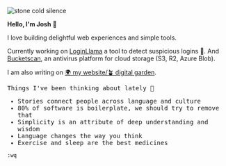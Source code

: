 ![stone cold silence](https://github.com/joshghent/joshghent/assets/2934976/8fc4eead-18fd-4a4e-aa0c-b94b86a9ef57)

<b>Hello, I'm Josh</b> 👋

I love building delightful web experiences and simple tools.

Currently working on [LoginLlama](https://loginllama.app) a tool to detect suspicious logins 🦙. And [Bucketscan](https://bucketscan.com), an antivirus platform for cloud storage (S3, R2, Azure Blob).

I am also writing on [🌍 my website/🪴 digital garden](https://joshghent.com/).

<samp>
<p>Things I've been thinking about lately 🧠</p>
<ul> 
  <li> Stories connect people across language and culture </li>
  <li> 80% of software is boilerplate, we should try to remove that </li>
  <li> Simplicity is an attribute of deep understanding and wisdom </li>
  <li> Language changes the way you think </li>
  <li> Exercise and sleep are the best medicines </li>
</ul>
</samp>

`:wq`
